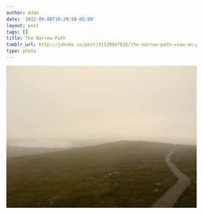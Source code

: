 ```yaml
---
author: Adam
date: '2012-09-08T10:29:50-05:00'
layout: post
tags: []
title: The Narrow Path
tumblr_url: http://jahnke.us/post/31129867835/the-narrow-path-view-on-path
type: photo
---
```


![](/media/tumblr_ma1htrFvDH1qga9s2o1_1280.jpg)
